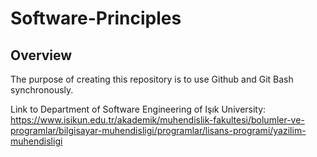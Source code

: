 # Software-Principles
## Overview
The purpose of creating this repository is to use Github and Git Bash synchronously.

Link to Department of Software Engineering of Işık University: 
https://www.isikun.edu.tr/akademik/muhendislik-fakultesi/bolumler-ve-programlar/bilgisayar-muhendisligi/programlar/lisans-programi/yazilim-muhendisligi
